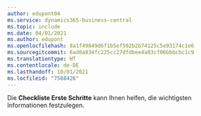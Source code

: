 ```yaml
---
author: edupont04
ms.service: dynamics365-business-central
ms.topic: include
ms.date: 04/01/2021
ms.author: edupont
ms.openlocfilehash: 8a1f49849d6f1b5ef592b2b74125c5e93174c1e6
ms.sourcegitcommit: 6ad0a834fc225cc27dfdbee4a83cf06bbbcbc1c9
ms.translationtype: HT
ms.contentlocale: de-DE
ms.lasthandoff: 10/01/2021
ms.locfileid: "7588426"
---
```

Die **Checkliste Erste Schritte** kann Ihnen helfen, die wichtigsten Informationen festzulegen.  

